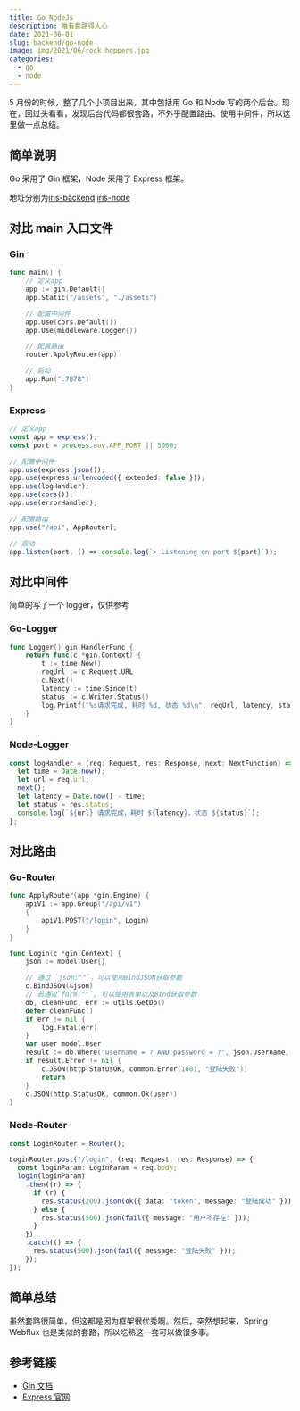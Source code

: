 ```yaml
---
title: Go NodeJs
description: 唯有套路得人心
date: 2021-06-01
slug: backend/go-node
image: img/2021/06/rock_hoppers.jpg
categories:
  - go
  - node
---
```


5 月份的时候，整了几个小项目出来，其中包括用 Go 和 Node 写的两个后台。现在，回过头看看，发现后台代码都很套路，不外乎配置路由、使用中间件，所以这里做一点总结。

## 简单说明

Go 采用了 Gin 框架，Node 采用了 Express 框架。

地址分别为[iris-backend](https://github.com/AzusaChino/iris-backend) [iris-node](https://github.com/AzusaChino/iris-node)

## 对比 main 入口文件

### Gin

```go
func main() {
    // 定义app
    app := gin.Default()
    app.Static("/assets", "./assets")

    // 配置中间件
    app.Use(cors.Default())
    app.Use(middleware.Logger())

    // 配置路由
    router.ApplyRouter(app)

    // 启动
    app.Run(":7878")
}
```

### Express

```ts
// 定义app
const app = express();
const port = process.env.APP_PORT || 5000;

// 配置中间件
app.use(express.json());
app.use(express.urlencoded({ extended: false }));
app.use(logHandler);
app.use(cors());
app.use(errorHandler);

// 配置路由
app.use("/api", AppRouter);

// 启动
app.listen(port, () => console.log(`> Listening on port ${port}`));
```

## 对比中间件

简单的写了一个 logger，仅供参考

### Go-Logger

```go
func Logger() gin.HandlerFunc {
    return func(c *gin.Context) {
        t := time.Now()
        reqUrl := c.Request.URL
        c.Next()
        latency := time.Since(t)
        status := c.Writer.Status()
        log.Printf("%s请求完成, 耗时 %d, 状态 %d\n", reqUrl, latency, status)
    }
}
```

### Node-Logger

```ts
const logHandler = (req: Request, res: Response, next: NextFunction) => {
  let time = Date.now();
  let url = req.url;
  next();
  let latency = Date.now() - time;
  let status = res.status;
  console.log(`${url} 请求完成，耗时 ${latency}，状态 ${status}`);
};
```

## 对比路由

### Go-Router

```go
func ApplyRouter(app *gin.Engine) {
    apiV1 := app.Group("/api/v1")
    {
        apiV1.POST("/login", Login)
    }
}

func Login(c *gin.Context) {
    json := model.User{}

    // 通过 `json:""`，可以使用BindJSON获取参数
    c.BindJSON(&json)
    // 若通过`form:""`, 可以使用表单以及Bind获取参数
    db, cleanFunc, err := utils.GetDb()
    defer cleanFunc()
    if err != nil {
        log.Fatal(err)
    }
    var user model.User
    result := db.Where("username = ? AND password = ?", json.Username, json.Password).Find(&user)
    if result.Error != nil {
        c.JSON(http.StatusOK, common.Error(1001, "登陆失败"))
        return
    }
    c.JSON(http.StatusOK, common.Ok(user))
}

```

### Node-Router

```ts
const LoginRouter = Router();

LoginRouter.post("/login", (req: Request, res: Response) => {
  const loginParam: LoginParam = req.body;
  login(loginParam)
    .then((r) => {
      if (r) {
        res.status(200).json(ok({ data: "token", message: "登陆成功" }));
      } else {
        res.status(500).json(fail({ message: "用户不存在" }));
      }
    })
    .catch(() => {
      res.status(500).json(fail({ message: "登陆失败" }));
    });
});
```

## 简单总结

虽然套路很简单，但这都是因为框架很优秀啊。然后，突然想起来，Spring Webflux 也是类似的套路，所以吃熟这一套可以做很多事。

## 参考链接

- [Gin 文档](https://gin-gonic.com/docs/)
- [Express 官网](https://expressjs.com/)
